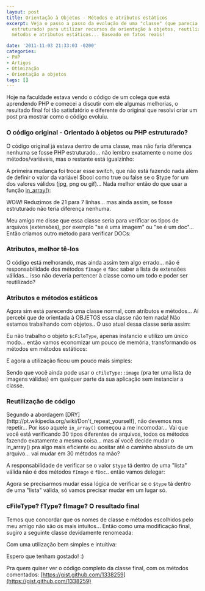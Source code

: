 ```yaml
---
layout: post
title: Orientação à Objetos - Métodos e atributos estáticos
excerpt: Veja o passo a passo da evolução de uma "classe" (que parecia mais código
  estruturado) para utilizar recursos da orientação à objetos, reutilização de código,
  métodos e atributos estáticos... Baseado em fatos reais!

date: '2011-11-03 21:33:03 -0200'
categories:
- PHP
- Artigos
- Otimização
- Orientação a objetos
tags: []
---
```

Hoje na faculdade estava vendo o código de um colega que está aprendendo PHP e comecei a discutir com ele algumas melhorias, o resultado final foi tão satisfatório e diferente do original que resolvi criar um post pra mostrar como o código evoluiu.

<h3>O código original - Orientado à objetos ou PHP estruturado?</h3>
O código original já estava dentro de uma classe, mas não faria diferença nenhuma se fosse PHP estruturado... não lembro exatamente o nome dos métodos/variáveis, mas o restante está igualzinho:


<div data-gist-id="f752935db16892af3e09" data-gist-show-loading="false"></div>

A primeira mudança foi trocar esse switch, que não está fazendo nada além de definir o valor da variável $bool como true ou false se o $type for um dos valores válidos (jpg, png ou gif)... Nada melhor então do que usar a função [in_array()](http://php.net/manual/en/function.in-array.php):


<div data-gist-id="f5b718b67b8a9794f986" data-gist-show-loading="false"></div>

WOW! Reduzimos de 21 para 7 linhas... mas ainda assim, se fosse estruturado não teria diferença nenhuma.

Meu amigo me disse que essa classe seria para verificar os tipos de arquivos (extensões), por exemplo "se é uma imagem" ou "se é um doc"... Então criamos outro método para verificar DOCs:


<div data-gist-id="39e7b3cd6b4b424da7c6" data-gist-show-loading="false"></div>

<h3>Atributos, melhor tê-los</h3>
O código está melhorando, mas ainda assim tem algo errado... não é responsabilidade dos métodos <code>fImage</code> e <code>fDoc</code> saber a lista de extensões válidas... isso não deveria pertencer à classe como um todo e poder ser reutilizado?


<div data-gist-id="001fb58e205e7215fc9e" data-gist-show-loading="false"></div>

<h3>Atributos e métodos estáticos</h3>
Agora sim está parecendo uma classe normal, com atributos e métodos... Aí percebi que de orientada à OBJETOS essa classe não tem nada! Não estamos trabalhando com objetos.. O uso atual dessa classe seria assim:


<div data-gist-id="591797543bbf3400ca89" data-gist-show-loading="false"></div>

Eu não trabalho o objeto <code>$cFileType</code>, apenas instancio e utilizo um único modo... então vamos economizar um pouco de memória, transformando os métodos em métodos estáticos:


<div data-gist-id="04aae3d006ed6676f61c" data-gist-show-loading="false"></div>

E agora a utilização ficou um pouco mais simples:


<div data-gist-id="42eb7737d77f132fa839" data-gist-show-loading="false"></div>

Sendo que você ainda pode usar o <code>cFileType::image</code> (pra ter uma lista de imagens válidas) em qualquer parte da sua aplicação sem instanciar a classe.

<h3>Reutilização de código</h3>
Segundo a abordagem [DRY](http://pt.wikipedia.org/wiki/Don't_repeat_yourself), não devemos nos repetir... Por isso aquele <code>in_array()</code> começou a me incomodar... Vai que você está verificando 30 tipos diferentes de arquivos, todos os métodos fazendo exatamente a mesma coisa... mas aí você decide mudar o in_array() pra algo mais eficiente ou aceitar até o caminho absoluto de um arquivo... vai mudar em 30 métodos na mão?

A responsabilidade de verificar se o valor <code>$type</code> tá dentro de uma "lista" válida não é dos métodos <code>fImage</code> e <code>fDoc</code>.. então vamos delegar:


<div data-gist-id="01e12d21eb247084b15f" data-gist-show-loading="false"></div>

Agora se precisarmos mudar essa lógica de verificar se o <code>$type</code> tá dentro de uma "lista" válida, só vamos precisar mudar em um lugar só.

<h3>cFileType? fType? fImage? O resultado final</h3>
Temos que concordar que os nomes de classe e métodos escolhidos pelo meu amigo não são os mais intuitos... Então como uma modificação final, sugiro a seguinte classe devidamente renomeada:


<div data-gist-id="c87026506c611ece0d3c" data-gist-show-loading="false"></div>

Com uma utilização bem simples e intuitiva:


<div data-gist-id="20a0c42b11ff29f1e437" data-gist-show-loading="false"></div>

Espero que tenham gostado! :)

Pra quem quiser ver o código completo da classe final, com os métodos comentados: [https://gist.github.com/1338259](https://gist.github.com/1338259)

